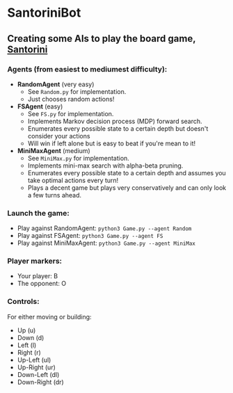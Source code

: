 # SantoriniBot

## Creating some AIs to play the board game, [Santorini](https://boardgamegeek.com/boardgame/194655/santorini)

### Agents (from easiest to mediumest difficulty):
- **RandomAgent** (very easy)
  - See `Random.py` for implementation. 
  - Just chooses random actions!
- **FSAgent** (easy)
  - See `FS.py` for implementation. 
  - Implements Markov decision process (MDP) forward search.
  - Enumerates every possible state to a certain depth but doesn't consider your actions
  - Will win if left alone but is easy to beat if you're mean to it!
- **MiniMaxAgent** (medium)
  - See `MiniMax.py` for implementation. 
  - Implements mini-max search with alpha-beta pruning.
  - Enumerates every possible state to a certain depth and assumes you take optimal actions every turn!
  - Plays a decent game but plays very conservatively and can only look a few turns ahead.

### Launch the game: 
- Play against RandomAgent: `python3 Game.py --agent Random`
- Play against FSAgent: `python3 Game.py --agent FS`
- Play against MiniMaxAgent: `python3 Game.py --agent MiniMax`

### Player markers:
- Your player: B
- The opponent: O

### Controls:
For either moving or building:
- Up (u)
- Down (d)
- Left (l)
- Right (r)
- Up-Left (ul)
- Up-Right (ur)
- Down-Left (dl)
- Down-Right (dr)
